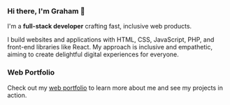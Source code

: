 ### Hi there, I'm Graham 👋

I'm a **full-stack developer** crafting fast, inclusive web products. 

I build websites and applications with HTML, CSS, JavaScript, PHP, and front-end libraries like React. My approach is inclusive and empathetic, aiming to create delightful digital experiences for everyone.

### Web Portfolio

Check out my [web portfolio](https://grahamhagenah.com) to learn more about me and see my projects in action.



<!--
**grahamhagenah/grahamhagenah** is a ✨ _special_ ✨ repository because its `README.md` (this file) appears on your GitHub profile.

Here are some ideas to get you started:

- 🔭 I’m currently working on ...
- 🌱 I’m currently learning ...
- 👯 I’m looking to collaborate on ...
- 🤔 I’m looking for help with ...
- 💬 Ask me about ...
- 📫 How to reach me: ...
- 😄 Pronouns: ...
- ⚡ Fun fact: ...
-->
